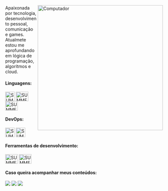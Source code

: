 ##
<img src="https://raw.githubusercontent.com/MicaelliMedeiros/micaellimedeiros/master/image/computer-illustration.png" min-width="400px" max-width="400px" width="400px" align="right" alt="Computador">

<p align="left"> 
  Apaixonada por tecnologia, desenvolvimento pessoal, comunicação e games. 
  Atualmete estou me aprofundando em lógica de programação, algoritmos e cloud.
</p>

<div align="left">
<h4>Linguagens:</h4> 
<img align="center" alt="SUMMER-CSS" height="30" width="30" src="https://raw.githubusercontent.com/jmnote/z-icons/master/svg/javascript.svg" />
<img align="center" alt="SUMMER-CSS" height="30" width="40" src="https://cdn.jsdelivr.net/gh/devicons/devicon/icons/ionic/ionic-original.svg" />
<img align="center" alt="SUMMER-CSS" height="30" width="40" src="https://cdn.jsdelivr.net/gh/devicons/devicon/icons/sass/sass-original.svg" />
</div> 

 <div align="left">
 <h4>DevOps:</h4>
 <img align="center" alt="SUMMER-CSS" height="30" width="30" src="https://raw.githubusercontent.com/jmnote/z-icons/master/svg/git.svg" />
 <img align="center" alt="SUMMER-CSS" height="30" width="30" src="https://raw.githubusercontent.com/jmnote/z-icons/master/svg/github.svg" />
 </div>
 
 <div align="left">
 <h4>Ferramentas de desenvolvimento:</h4>
  <img align="center" alt="SUMMER-CSS" height="30" width="40" src="https://cdn.jsdelivr.net/gh/devicons/devicon/icons/vscode/vscode-original.svg">
 <img align="center" alt="SUMMER-CSS" height="30" width="40" src="https://cdn.jsdelivr.net/gh/devicons/devicon/icons/figma/figma-original.svg" />
 </div>
 
<div align="left">
<h4>Caso queira acompanhar meus conteúdos: </h4>
 <div> 
   <a href = "mailto:stefhany.contato@outlook.com"><img src="https://img.shields.io/badge/-Gmail-%23333?style=for-the-badge&logo=gmail&logoColor=white"      target="_blank"></a>
   <a href="https://www.linkedin.com/in/stefhany-santos-6093061ba/" target="_blank"><img src="https://img.shields.io/badge/-LinkedIn-%230077B5?style=for-the-badge&logo=linkedin&logoColor=white" target="_blank"></a>
   <a href="https://discord.gg/cqPC6Kb76w" target="_blank"><img src="https://img.shields.io/badge/Discord-7289DA?style=for-the-badge&logo=discord&logoColor=white" target="_blank"></a>
</div>
</div>

##

